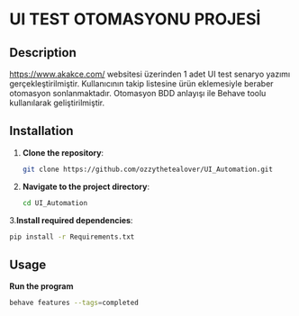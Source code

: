 # UI TEST OTOMASYONU PROJESİ

## Description
https://www.akakce.com/ websitesi üzerinden 1 adet UI test senaryo yazımı gerçekleştirilmiştir. Kullanıcının takip listesine ürün eklemesiyle beraber otomasyon sonlanmaktadır. Otomasyon BDD anlayışı ile Behave toolu kullanılarak geliştirilmiştir.

## Installation

1. **Clone the repository**:
   ```bash
   git clone https://github.com/ozzythetealover/UI_Automation.git
   ```
2. **Navigate to the project directory**:
   ```bash
   cd UI_Automation
   ```
3.**Install required dependencies**:
   ```bash
   pip install -r Requirements.txt
   ```


## Usage
**Run the program**
   ```bash
behave features --tags=completed
```

